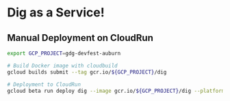 # Dig as a Service!

## Manual Deployment on CloudRun
```bash
export GCP_PROJECT=gdg-devfest-auburn

# Build Docker image with cloudbuild
gcloud builds submit --tag gcr.io/${GCP_PROJECT}/dig

# Deployment to CloudRun
gcloud beta run deploy dig --image gcr.io/${GCP_PROJECT}/dig --platform managed --allow-unauthenticated
```
